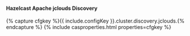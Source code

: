 #### Hazelcast Apache jclouds Discovery

{% capture cfgkey %}{{ include.configKey }}.cluster.discovery.jclouds.{% endcapture %}
{% include casproperties.html properties=cfgkey %}

